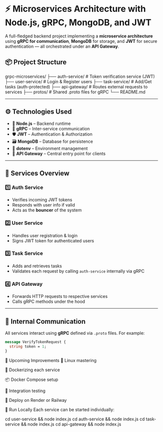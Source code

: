 # ⚡ Microservices Architecture with Node.js, gRPC, MongoDB, and JWT

A full-fledged backend project implementing a **microservice architecture** using **gRPC for communication**, **MongoDB** for storage, and **JWT** for secure authentication — all orchestrated under an **API Gateway**.

## 📦 Project Structure

grpc-microservices/
├── auth-service/ # Token verification service (JWT)
├── user-service/ # Login & Register users
├── task-service/ # Add/Get tasks (auth-protected)
├── api-gateway/ # Routes external requests to services
├── protos/ # Shared .proto files for gRPC
└── README.md

---

## ⚙️ Technologies Used

- 🧠 **Node.js** – Backend runtime
- 🔗 **gRPC** – Inter-service communication
- 🛡️ **JWT** – Authentication & Authorization
- 🗃️ **MongoDB** – Database for persistence
- 🐘 **dotenv** – Environment management
- 🔀 **API Gateway** – Central entry point for clients

---

## 🔐 Services Overview

### 1️⃣ Auth Service

- Verifies incoming JWT tokens
- Responds with user info if valid
- Acts as the **bouncer** of the system

### 2️⃣ User Service

- Handles user registration & login
- Signs JWT token for authenticated users

### 3️⃣ Task Service

- Adds and retrieves tasks
- Validates each request by calling `auth-service` internally via gRPC

### 4️⃣ API Gateway

- Forwards HTTP requests to respective services
- Calls gRPC methods under the hood

---

## 🔁 Internal Communication

All services interact using **gRPC** defined via `.proto` files. For example:

```proto
message VerifyTokenRequest {
  string token = 1;
}
```

🔧 Upcoming Improvements
🐧 Linux mastering

🐳 Dockerizing each service

📦 Docker Compose setup

🧪 Integration testing

🚀 Deploy on Render or Railway

🚀 Run Locally
Each service can be started individually:

cd user-service && node index.js
cd auth-service && node index.js
cd task-service && node index.js
cd api-gateway && node index.js
